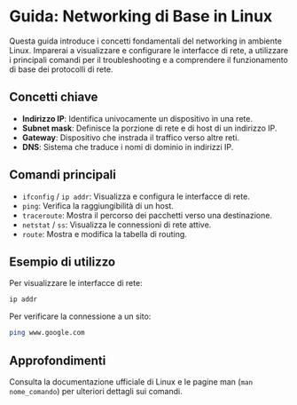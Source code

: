 # Guida: Networking di Base in Linux

Questa guida introduce i concetti fondamentali del networking in ambiente Linux. Imparerai a visualizzare e configurare le interfacce di rete, a utilizzare i principali comandi per il troubleshooting e a comprendere il funzionamento di base dei protocolli di rete.

## Concetti chiave
- **Indirizzo IP**: Identifica univocamente un dispositivo in una rete.
- **Subnet mask**: Definisce la porzione di rete e di host di un indirizzo IP.
- **Gateway**: Dispositivo che instrada il traffico verso altre reti.
- **DNS**: Sistema che traduce i nomi di dominio in indirizzi IP.

## Comandi principali
- `ifconfig` / `ip addr`: Visualizza e configura le interfacce di rete.
- `ping`: Verifica la raggiungibilità di un host.
- `traceroute`: Mostra il percorso dei pacchetti verso una destinazione.
- `netstat` / `ss`: Visualizza le connessioni di rete attive.
- `route`: Mostra e modifica la tabella di routing.

## Esempio di utilizzo
Per visualizzare le interfacce di rete:
```bash
ip addr
```
Per verificare la connessione a un sito:
```bash
ping www.google.com
```

## Approfondimenti
Consulta la documentazione ufficiale di Linux e le pagine man (`man nome_comando`) per ulteriori dettagli sui comandi.